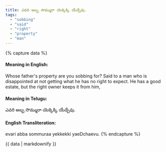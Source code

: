 ```yaml
---
title: ఎవరి అబ్బ సొమ్మురా యెక్కెక్కి యేడ్చేవు.
tags:
  - "sobbing"
  - "said"
  - "right"
  - "property"
  - "man"
---
```


{% capture data %}
#### Meaning in English:
Whose father's property are you sobbing for?
Said to a man who is disappointed at not getting what he has no right to expect.
He has a good estate, but the right owner keeps it from him,

#### Meaning in Telugu:
ఎవరి అబ్బ సొమ్మురా యెక్కెక్కి యేడ్చేవు.

#### English Transliteration:
evari abba sommuraa yekkekki yaeDchaevu.
{% endcapture %}

<div class="notice">{{ data | markdownify }}</div>


